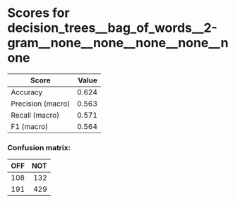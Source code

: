 # Scores for decision_trees__bag_of_words__2-gram__none__none__none__none__none
|      Score      |Value|
|-----------------|----:|
|Accuracy         |0.624|
|Precision (macro)|0.563|
|Recall (macro)   |0.571|
|F1 (macro)       |0.564|

### Confusion matrix:
|OFF|NOT|
|--:|--:|
|108|132|
|191|429|
